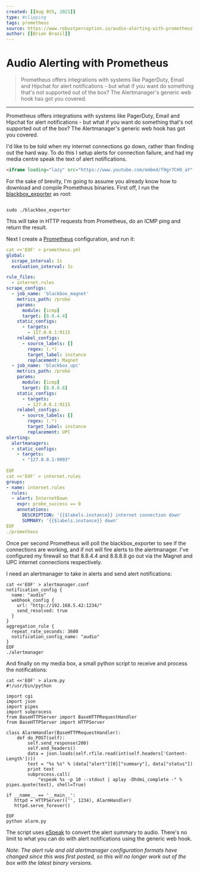 ```yaml
---
created: [[Aug 8th, 2021]]
type: #clipping
tags: prometheus 
source: https://www.robustperception.io/audio-alerting-with-prometheus
author: [[Brian Brazil]] 
---
```

# Audio Alerting with Prometheus

> Prometheus offers integrations with systems like PagerDuty, Email and Hipchat for alert notifications - but what if you want do something that's not supported out of the box? The Alertmanager's generic web hook has got you covered.

---
Prometheus offers integrations with systems like PagerDuty, Email and Hipchat for alert notifications - but what if you want do something that's not supported out of the box? The Alertmanager's generic web hook has got you covered.

I'd like to be told when my internet connections go down, rather than finding out the hard way. To do this I setup alerts for connection failure, and had my media centre speak the text of alert notifications.

```html
<iframe loading="lazy" src="https://www.youtube.com/embed/f9gr7CHO_aY" width="560" height="315" frameborder="0" allowfullscreen="allowfullscreen"></iframe>
```
For the sake of brevity, I'm going to assume you already know how to download and compile Prometheus binaries. First off, I run the [blackbox_exporter](https://github.com/prometheus/blackbox_exporter) as root:
```shell

sudo ./blackbox_exporter
```

This will take in HTTP requests from Prometheus, do an ICMP ping and return the result.

Next I create a [Prometheus](http://prometheus.io/) configuration, and run it:

```yaml
cat <<'EOF' > prometheus.yml
global:
  scrape_interval: 1s
  evaluation_interval: 1s

rule_files:
  - internet.rules
scrape_configs:
  - job_name: 'blackbox_magnet'
    metrics_path: /probe
    params:
      module: [icmp]
      target: [8.8.4.4]
    static_configs:
      - targets:
        - 127.0.0.1:9115
    relabel_configs:
      - source_labels: []
        regex: (.*)
        target_label: instance
        replacement: Magnet
  - job_name: 'blackbox_upc'
    metrics_path: /probe
    params:
      module: [icmp]
      target: [8.8.8.8]
    static_configs:
      - targets:
        - 127.0.0.1:9115
    relabel_configs:
      - source_labels: []
        regex: (.*)
        target_label: instance
        replacement: UPC
alerting:
  alertmanagers:
  - static_configs:
    - targets:
      - "127.0.0.1:9093"
    
EOF
cat <<'EOF' > internet.rules
groups:
- name: internet.rules
  rules:
  - alert: InternetDown
    expr: probe_success == 0
    annotations:
      DESCRIPTION: '{{$labels.instance}} internet connection down'
      SUMMARY: '{{$labels.instance}} down'
EOF
./prometheus
```
Once per second Prometheus will poll the blackbox_exporter to see if the connections are working, and if not will fire alerts to the alertmanager. I've configured my firewall so that 8.8.4.4 and 8.8.8.8 go out via the Magnet and UPC internet connections respectively.

I need an alertmanager to take in alerts and send alert notifications:
```shell
cat <<'EOF' > alertmanager.conf
notification_config {
  name: "audio"
  webhook_config {
    url: "http://192.168.5.42:1234/"
    send_resolved: true
  }
}
aggregation_rule {
  repeat_rate_seconds: 3600
  notification_config_name: "audio"
}
EOF
./alertmanager
```
And finally on my media box, a small python script to receive and process the notifications:
```shell
cat <<'EOF' > alarm.py
#!/usr/bin/python

import cgi
import json
import pipes
import subprocess
from BaseHTTPServer import BaseHTTPRequestHandler
from BaseHTTPServer import HTTPServer

class AlarmHandler(BaseHTTPRequestHandler):
    def do_POST(self):
        self.send_response(200)
        self.end_headers()
        data = json.loads(self.rfile.read(int(self.headers['Content-Length'])))
        text = "%s %s" % (data["alert"][0]["summary"], data["status"])
        print text
        subprocess.call(
            "espeak %s -p 10 --stdout | aplay -Dhdmi_complete -" % pipes.quote(text), shell=True)

if __name__ == '__main__':
   httpd = HTTPServer(('', 1234), AlarmHandler)
   httpd.serve_forever()

EOF
python alarm.py
```
The script uses [eSpeak](https://en.wikipedia.org/wiki/ESpeak) to convert the alert summary to audio. There's no limit to what you can do with alert notifications using the generic web hook.

_Note: The alert rule and old alertmanager configuration formats have changed since this was first posted, so this will no longer work out of the box with the latest binary versions._
